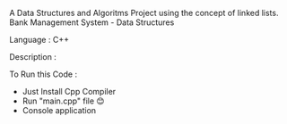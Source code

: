 A Data Structures and Algoritms Project using the concept of linked lists.
Bank Management System - Data Structures

Language : C++

Description :

To Run this Code :
* Just Install Cpp Compiler 
* Run "main.cpp" file 😊
* Console application

